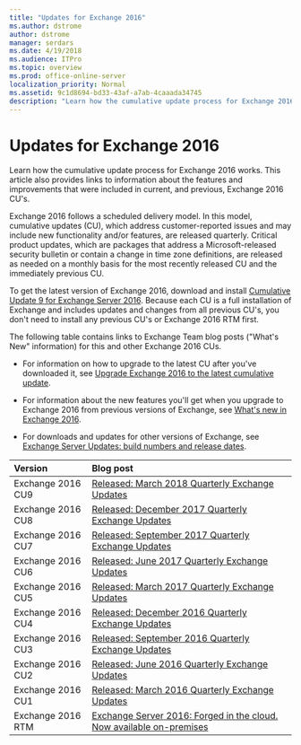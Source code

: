 ```yaml
---
title: "Updates for Exchange 2016"
ms.author: dstrome
author: dstrome
manager: serdars
ms.date: 4/19/2018
ms.audience: ITPro
ms.topic: overview
ms.prod: office-online-server
localization_priority: Normal
ms.assetid: 9c1d8694-bd33-43af-a7ab-4caaada34745
description: "Learn how the cumulative update process for Exchange 2016 works. This article also provides links to information about the features and improvements that were included in current, and previous, Exchange 2016 CU's."
---
```


# Updates for Exchange 2016

Learn how the cumulative update process for Exchange 2016 works. This article also provides links to information about the features and improvements that were included in current, and previous, Exchange 2016 CU's.
  
Exchange 2016 follows a scheduled delivery model. In this model, cumulative updates (CU), which address customer-reported issues and may include new functionality and/or features, are released quarterly. Critical product updates, which are packages that address a Microsoft-released security bulletin or contain a change in time zone definitions, are released as needed on a monthly basis for the most recently released CU and the immediately previous CU.
  
To get the latest version of Exchange 2016, download and install [Cumulative Update 9 for Exchange Server 2016](https://go.microsoft.com/fwlink/p/?linkid=870405). Because each CU is a full installation of Exchange and includes updates and changes from all previous CU's, you don't need to install any previous CU's or Exchange 2016 RTM first.
  
The following table contains links to Exchange Team blog posts ("What's New" information) for this and other Exchange 2016 CUs.
  
- For information on how to upgrade to the latest CU after you've downloaded it, see [Upgrade Exchange 2016 to the latest cumulative update](../plan-deploy/install-cus.md).
    
- For information about the new features you'll get when you upgrade to Exchange 2016 from previous versions of Exchange, see [What's new in Exchange 2016](new.md).
    
- For downloads and updates for other versions of Exchange, see [Exchange Server Updates: build numbers and release dates](https://go.microsoft.com/fwlink/p/?LinkId=512549).
    
|**Version**|**Blog post**|
|:-----|:-----|
|Exchange 2016 CU9  <br/> |[Released: March 2018 Quarterly Exchange Updates](https://go.microsoft.com/fwlink/p/?linkid=870404) <br/> |
|Exchange 2016 CU8  <br/> |[Released: December 2017 Quarterly Exchange Updates](https://go.microsoft.com/fwlink/p/?linkid=865293) <br/> |
|Exchange 2016 CU7  <br/> |[Released: September 2017 Quarterly Exchange Updates](https://go.microsoft.com/fwlink/p/?linkid=858936) <br/> |
|Exchange 2016 CU6  <br/> |[Released: June 2017 Quarterly Exchange Updates](https://go.microsoft.com/fwlink/p/?linkid=852170) <br/> |
|Exchange 2016 CU5  <br/> |[Released: March 2017 Quarterly Exchange Updates](https://go.microsoft.com/fwlink/p/?linkid=845203) <br/> |
|Exchange 2016 CU4  <br/> |[Released: December 2016 Quarterly Exchange Updates](https://go.microsoft.com/fwlink/p/?linkid=837801) <br/> |
|Exchange 2016 CU3  <br/> |[Released: September 2016 Quarterly Exchange Updates](https://go.microsoft.com/fwlink/p/?LinkId=827208) <br/> |
|Exchange 2016 CU2  <br/> |[Released: June 2016 Quarterly Exchange Updates](https://go.microsoft.com/fwlink/p/?LinkId=808655) <br/> |
|Exchange 2016 CU1  <br/> |[Released: March 2016 Quarterly Exchange Updates](https://go.microsoft.com/fwlink/p/?LinkId=747752) <br/> |
|Exchange 2016 RTM  <br/> |[Exchange Server 2016: Forged in the cloud. Now available on-premises](https://go.microsoft.com/fwlink/p/?LinkId=747751) <br/> |
   

